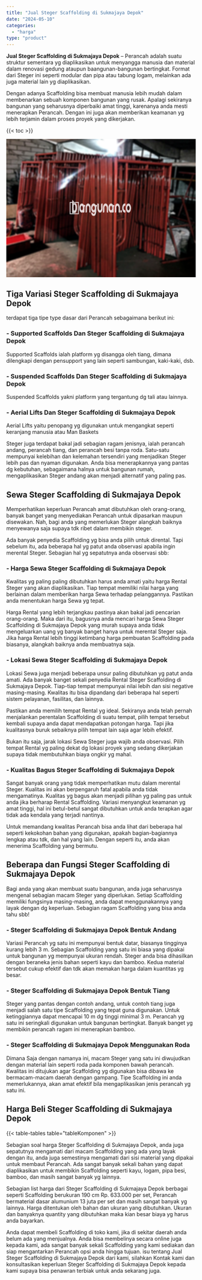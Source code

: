 ```yaml
---
title: "Jual Steger Scaffolding di Sukmajaya Depok"
date: "2024-05-10"
categories: 
  - "harga"
type: "product"
---
```


**Jual Steger Scaffolding di Sukmajaya Depok** – Perancah adalah suatu struktur sementara yg diaplikasikan untuk menyangga manusia dan material dalam renovasi gedung ataupun baangunan-bangunan bertingkat. Format dari Steger ini seperti modular dan pipa atau tabung logam, melainkan ada juga material lain yg diaplikasikan.

Dengan adanya Scaffolding bisa membuat manusia lebih mudah dalam membenarkan sebuah komponen bangunan yang rusak. Apalagi sekiranya bangunan yang seharusnya diperbaiki amat tinggi, karenanya anda mesti menerapkan Perancah. Dengan ini juga akan memberikan keamanan yg lebih terjamin dalam proses proyek yang dikerjakan.

{{< toc >}}

![Jual Steger Scaffolding di Sukmajaya Depok](/images/sewa-scaffolding-steger-05.png)

## Tiga Variasi Steger Scaffolding di Sukmajaya Depok

terdapat tiga tipe type dasar dari Perancah sebagaimana berikut ini:

### \- Supported Scaffolds Dan Steger Scaffolding di Sukmajaya Depok

Supported Scaffolds ialah platform yg disangga oleh tiang, dimana dilengkapi dengan pensupport yang lain seperti sambungan, kaki-kaki, dsb.

### \- Suspended Scaffolds Dan Steger Scaffolding di Sukmajaya Depok

Suspended Scaffolds yakni platform yang tergantung dg tali atau lainnya.

### \- Aerial Lifts Dan Steger Scaffolding di Sukmajaya Depok

Aerial Lifts yaitu penopang yg digunakan untuk mengangkat seperti keranjang manusia atau Man Baskets

Steger juga terdapat bakal jadi sebagian ragam jenisnya, ialah perancah andang, perancah tiang, dan perancah besi tanpa roda. Satu-satu mempunyai kelebihan dan kelemahan tersendiri yang menjadikan Steger lebih pas dan nyaman digunakan. Anda bisa menerapkannya yang pantas dg kebutuhan, sebagaimana halnya untuk bangunan rumah, mengaplikasikan Steger andang akan menjadi alternatif yang paling pas.

## Sewa Steger Scaffolding di Sukmajaya Depok

Memperhatikan keperluan Perancah amat dibutuhkan oleh orang-orang, banyak banget yang menyediakan Perancah untuk dipasarkan maupun disewakan. Nah, bagi anda yang memerlukan Steger alangkah baiknya menyewanya saja supaya tdk ribet dalam membikin steger.

Ada banyak penyedia Scaffolding yg bisa anda pilih untuk dirental. Tapi sebelum itu, ada beberapa hal yg patut anda observasi apabila ingin merental Steger. Sebagian hal yg sepatutnya anda observasi sbb:

### \- Harga Sewa Steger Scaffolding di Sukmajaya Depok

Kwalitas yg paling paling dibutuhkan harus anda amati yaitu harga Rental Steger yang akan diaplikasikan. Tiap tempat memiliki nilai harga yang berlainan dalam memberikan harga Sewa terhadap pelanggannya. Pastikan anda menentukan harga Sewa yg tepat.

Harga Rental yang lebih terjangkau pastinya akan bakal jadi pencarian orang-orang. Maka dari itu, bagusnya anda mencari harga Sewa Steger Scaffolding di Sukmajaya Depok yang murah supaya anda tidak mengeluarkan uang yg banyak banget hanya untuk merental Steger saja. Jika harga Rental lebih tinggi ketimbang harga pembuatan Scaffolding pada biasanya, alangkah baiknya anda membuatnya saja.

### \- Lokasi Sewa Steger Scaffolding di Sukmajaya Depok

Lokasi Sewa juga menjadi beberapa unsur paling dibutuhkan yg patut anda amati. Ada banyak banget sekali penyedia Rental Steger Scaffolding di Sukmajaya Depok. Tiap-tiap tempat mempunyai nilai lebih dan sisi negative masing-masing. Kwalitas itu bisa dipandang dari beberapa hal seperti sistem pelayanan, fasilitas, dan lainnya.

Pastikan anda memilih tempat Rental yg ideal. Sekiranya anda telah pernah menjalankan perentalan Scaffolding di suatu tempat, pilih tempat tersebut kembali supaya anda dapat mendapatkan potongan harga. Tapi jika kualitasnya buruk sebaiknya pilih tempat lain saja agar lebih efektif.

Bukan itu saja, jarak lokasi Sewa Steger juga wajib anda observasi. Pilih tempat Rental yg paling dekat dg lokasi proyek yang sedang dikerjakan supaya tidak membutuhkan biaya ongkir yg mahal.

### \- Kualitas Bagus Steger Scaffolding di Sukmajaya Depok

Sangat banyak orang yang tidak memperhatikan mutu dalam merental Steger. Kualitas ini akan berpengaruh fatal apabila anda tidak mengamatinya. Kualitas yg bagus akan menjadi pilihan yg paling pas untuk anda jika berharap Rental Scaffolding. Variasi menyangkut keamanan yg amat tinggi, hal ini betul-betul sangat dibutuhkan untuk anda terapkan agar tidak ada kendala yang terjadi nantinya.

Untuk memandang kwalitas Perancah bisa anda lihat dari beberapa hal seperti kekokohan bahan yang digunakan, apakah bagian-bagiannya lengkap atau tdk, dan hal yang lain. Dengan seperti itu, anda akan menerima Scaffolding yang bermutu.

## Beberapa dan Fungsi Steger Scaffolding di Sukmajaya Depok

Bagi anda yang akan membuat suatu bangunan, anda juga seharusnya mengenal sebagian macam Steger yang diperlukan. Setiap Scaffolding memiliki fungsinya masing-masing, anda dapat menggunakannya yang layak dengan dg keperluan. Sebagian ragam Scaffolding yang bisa anda tahu sbb!

### \- Steger Scaffolding di Sukmajaya Depok Bentuk Andang

Variasi Perancah yg satu ini mempunyai bentuk datar, biasanya tingginya kurang lebih 3 m. Sebagian Scaffolding yang satu ini biasa yang dipakai untuk bangunan yg mempunyai ukuran rendah. Steger anda bisa dihasilkan dengan beraneka jenis bahan seperti kayu dan bamboo. Kedua material tersebut cukup efektif dan tdk akan memakan harga dalam kuantitas yg besar.

### \- Steger Scaffolding di Sukmajaya Depok Bentuk Tiang

Steger yang pantas dengan contoh andang, untuk contoh tiang juga menjadi salah satu tipe Scaffolding yang tepat guna digunakan. Untuk ketinggiannya dapat mencapai 10 m dg tinggi minimal 3 m. Perancah yg satu ini seringkali digunakan untuk bangunan bertingkat. Banyak banget yg membikin perancah ragam ini menerapkan bamboo.

### \- Steger Scaffolding di Sukmajaya Depok Menggunakan Roda

Dimana Saja dengan namanya ini, macam Steger yang satu ini diwujudkan dengan material lain seperti roda pada komponen bawah perancah. Kwalitas ini ditujukan agar Scaffolding yg digunakan bisa dibawa ke bermacam-macam daerah dengan gampang. Tipe Scaffolding ini anda memerlukannya, akan amat efektif bila mengaplikasikan jenis perancah yg satu ini.

## Harga Beli Steger Scaffolding di Sukmajaya Depok

{{< table-tables table="tableKomponen" >}}

Sebagian soal harga Steger Scaffolding di Sukmajaya Depok, anda juga sepatutnya mengamati dari macam Scaffolding yang ada yang layak dengan itu, anda juga semestinya mengamati dari sisi material yang dipakai untuk membaut Perancah. Ada sangat banyak sekali bahan yang dapat diaplikasikan untuk membikin Scaffolding seperti kayu, logam, pipa besi, bamboo, dan masih sangat banyak yg lainnya.

Sebagian list harga dari Steger Scaffolding di Sukmajaya Depok berbagai seperti Scaffolding berukuran 190 cm Rp. 633.000 per set, Perancah bermaterial dasar alumunium 13 juta per set dan masih sangat banyak yg lainnya. Harga ditentukan oleh bahan dan ukuran yang dibutuhkan. Ukuran dan banyaknya quantity yang dibutuhkan maka kian besar biaya yg harus anda bayarkan.

Anda dapat membeli Scaffolding di toko kami, jika di sekitar daerah anda belum ada yang menjualnya. Anda bisa membelinya secara online juga kepada kami, ada sangat banyak sekali Scaffolding yang kami sediakan dan siap mengantarkan Perancah opsi anda hingga tujuan. isu tentang Jual Steger Scaffolding di Sukmajaya Depok dari kami, silahkan Kontak kami dan konsultasikan keperluan Steger Scaffolding di Sukmajaya Depok kepada kami supaya bisa penawran terbiak untuk anda sekarang juga.
